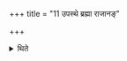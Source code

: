 +++
title = "11 उपस्थे ब्रह्मा राजानङ्"

+++

<details><summary>थिते</summary>

उपस्थे ब्रह्मा राजानं कुरुते ११
</details>
